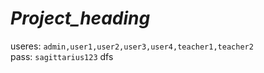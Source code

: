 # <i>Project_heading</i>
useres: `admin,user1,user2,user3,user4,teacher1,teacher2 ` <br />
pass: `sagittarius123` dfs
